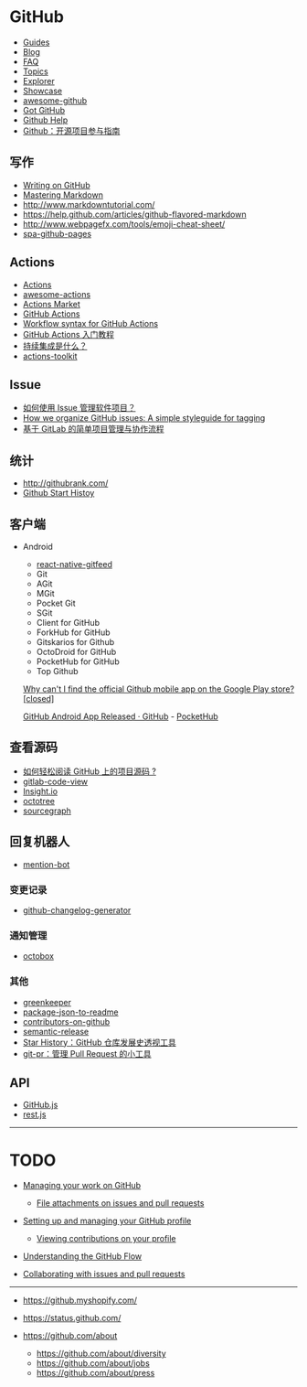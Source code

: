 GitHub
========

- [Guides](https://guides.github.com/)
- [Blog](https://github.com/blog)
- [FAQ](https://help.github.com/)
- [Topics](https://github.com/topics)
- [Explorer](https://github.com/explore)
- [Showcase](https://github.com/showcases)
- [awesome-github](https://github.com/AntBranch/)
- [Got GitHub](https://github.com/gotgit/gotgithub)
- [Github Help](https://github.com/waylau/github-help)
- [Github：开源项目参与指南](https://opensource.guide)

## 写作

- [Writing on GitHub](https://help.github.com/categories/writing-on-github/)
- [Mastering Markdown](https://guides.github.com/features/mastering-markdown/)
- http://www.markdowntutorial.com/
- https://help.github.com/articles/github-flavored-markdown
- http://www.webpagefx.com/tools/emoji-cheat-sheet/
- [spa-github-pages](https://github.com/rafrex/spa-github-pages)

## Actions

- [Actions](https://github.com/features/actions)
- [awesome-actions](https://github.com/sdras/awesome-actions)
- [Actions Market](https://github.com/marketplace?type=actions)
- [GitHub Actions](https://github.com/actions)
- [Workflow syntax for GitHub Actions](https://help.github.com/en/articles/workflow-syntax-for-github-actions)
- [GitHub Actions 入门教程](http://www.ruanyifeng.com/blog/2019/09/getting-started-with-github-actions.html)
- [持续集成是什么？](http://www.ruanyifeng.com/blog/2015/09/continuous-integration.html)
- [actions-toolkit](https://github.com/JasonEtco/actions-toolkit)

## Issue

- [如何使用 Issue 管理软件项目？](http://www.ruanyifeng.com/blog/2017/08/issue.html)
- [How we organize GitHub issues: A simple styleguide for tagging](https://robinpowered.com/blog/best-practice-system-for-organizing-and-tagging-github-issues/)
- [基于 GitLab 的简单项目管理与协作流程](http://www.zlovezl.cn/articles/project-manage-with-gitlab/)

## 统计

- http://githubrank.com/
- [Github Start Histoy](https://star-history.com/)

## 客户端

- Android

    - [react-native-gitfeed](https://github.com/xiekw2010/react-native-gitfeed)
    - Git
    - AGit
    - MGit
    - Pocket Git
    - SGit
    - Client for GitHub
    - ForkHub for GitHub
    - Gitskarios for Github
    - OctoDroid for GitHub
    - PocketHub for GitHub
    - Top Github

    [Why can't I find the official Github mobile app on the Google Play store? [closed]](http://stackoverflow.com/questions/29623018/why-cant-i-find-the-official-github-mobile-app-on-the-google-play-store)

    [GitHub Android App Released · GitHub](https://github.com/blog/1187-github-android-app-released) - [PocketHub](https://github.com/pockethub/PocketHub)

## 查看源码

- [如何轻松阅读 GitHub 上的项目源码 ?](https://www.zhihu.com/question/27821340/answer/393318616)
- [gitlab-code-view](https://chrome.google.com/webstore/detail/gitlab-code-view/gglalfcdiahpedikbmegmmkmpmajnpjj)
- [Insight.io](https://chrome.google.com/webstore/detail/insightio-for-github/pmhfgjjhhomfplgmbalncpcohgeijonh)
- [octotree](https://github.com/buunguyen/octotree)
- [sourcegraph](https://about.sourcegraph.com/)

## 回复机器人

- [mention-bot](https://github.com/facebook/mention-bot)

### 变更记录

- [github-changelog-generator](https://github.com/skywinder/github-changelog-generator)

### 通知管理

- [octobox](https://github.com/octobox/octobox)

### 其他

- [greenkeeper](https://github.com/greenkeeperio/greenkeeper)
- [package-json-to-readme](https://github.com/zeke/package-json-to-readme)
- [contributors-on-github](https://github.com/hzoo/contributors-on-github)
- [semantic-release](https://github.com/semantic-release/semantic-release)
- [Star History：GitHub 仓库发展史透视工具](http://www.timqian.com/star-history/)
- [git-pr：管理 Pull Request 的小工具](http://www.feweekly.com/trackers/open/06a4f3b8794c0593710324f2ac565d50)


## API

- [GitHub.js](https://github.com/github-tools/github)
- [rest.js](https://github.com/octokit/rest.js)

---

# TODO
- [Managing your work on GitHub](https://help.github.com/categories/managing-your-work-on-github/)

    - [File attachments on issues and pull requests](https://help.github.com/articles/file-attachments-on-issues-and-pull-requests/)

- [Setting up and managing your GitHub profile ](https://help.github.com/categories/setting-up-and-managing-your-github-profile)
    
    - [Viewing contributions on your profile](https://help.github.com/articles/viewing-contributions-on-your-profile/)

- [Understanding the GitHub Flow](https://guides.github.com/introduction/flow/)
- [Collaborating with issues and pull requests](https://help.github.com/articles/about-pull-requests/)

---

- https://github.myshopify.com/
- https://status.github.com/
- https://github.com/about

    - https://github.com/about/diversity
    - https://github.com/about/jobs
    - https://github.com/about/press

